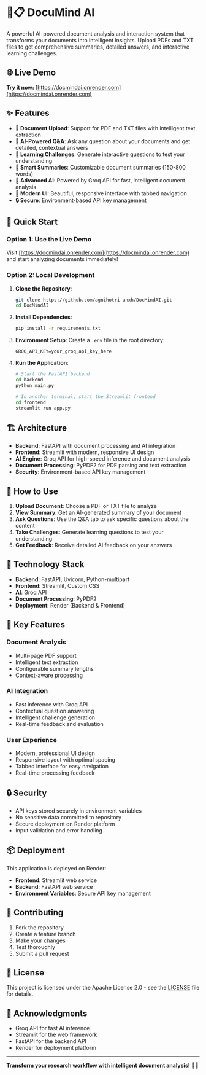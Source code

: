 # 🧠📋 DocuMind AI

A powerful AI-powered document analysis and interaction system that transforms your documents into intelligent insights. Upload PDFs and TXT files to get comprehensive summaries, detailed answers, and interactive learning challenges.

## 🌐 Live Demo

**Try it now:** [https://docmindai.onrender.com](https://docmindai.onrender.com)

## ✨ Features

- **📄 Document Upload**: Support for PDF and TXT files with intelligent text extraction
- **🤔 AI-Powered Q&A**: Ask any question about your documents and get detailed, contextual answers
- **🎯 Learning Challenges**: Generate interactive questions to test your understanding
- **📝 Smart Summaries**: Customizable document summaries (150-800 words)
- **🧠 Advanced AI**: Powered by Groq API for fast, intelligent document analysis
- **🎨 Modern UI**: Beautiful, responsive interface with tabbed navigation
- **🔒 Secure**: Environment-based API key management

## 🚀 Quick Start

### Option 1: Use the Live Demo
Visit [https://docmindai.onrender.com](https://docmindai.onrender.com) and start analyzing documents immediately!

### Option 2: Local Development

1. **Clone the Repository**:
   ```bash
   git clone https://github.com/agnihotri-anxh/DocMindAI.git
   cd DocMindAI
   ```

2. **Install Dependencies**:
   ```bash
   pip install -r requirements.txt
   ```

3. **Environment Setup**:
   Create a `.env` file in the root directory:
   ```
   GROQ_API_KEY=your_groq_api_key_here
   ```

4. **Run the Application**:
   ```bash
   # Start the FastAPI backend
   cd backend
   python main.py
   
   # In another terminal, start the Streamlit frontend
   cd frontend
   streamlit run app.py
   ```

## 🏗️ Architecture

- **Backend**: FastAPI with document processing and AI integration
- **Frontend**: Streamlit with modern, responsive UI design
- **AI Engine**: Groq API for high-speed inference and document analysis
- **Document Processing**: PyPDF2 for PDF parsing and text extraction
- **Security**: Environment-based API key management

## 🎯 How to Use

1. **Upload Document**: Choose a PDF or TXT file to analyze
2. **View Summary**: Get an AI-generated summary of your document
3. **Ask Questions**: Use the Q&A tab to ask specific questions about the content
4. **Take Challenges**: Generate learning questions to test your understanding
5. **Get Feedback**: Receive detailed AI feedback on your answers

## 🔧 Technology Stack

- **Backend**: FastAPI, Uvicorn, Python-multipart
- **Frontend**: Streamlit, Custom CSS
- **AI**: Groq API
- **Document Processing**: PyPDF2
- **Deployment**: Render (Backend & Frontend)

## 🌟 Key Features

### Document Analysis
- Multi-page PDF support
- Intelligent text extraction
- Configurable summary lengths
- Context-aware processing

### AI Integration
- Fast inference with Groq API
- Contextual question answering
- Intelligent challenge generation
- Real-time feedback and evaluation

### User Experience
- Modern, professional UI design
- Responsive layout with optimal spacing
- Tabbed interface for easy navigation
- Real-time processing feedback

## 🔒 Security

- API keys stored securely in environment variables
- No sensitive data committed to repository
- Secure deployment on Render platform
- Input validation and error handling

## 📦 Deployment

This application is deployed on Render:
- **Frontend**: Streamlit web service
- **Backend**: FastAPI web service
- **Environment Variables**: Secure API key management

## 🤝 Contributing

1. Fork the repository
2. Create a feature branch
3. Make your changes
4. Test thoroughly
5. Submit a pull request

## 📄 License

This project is licensed under the Apache License 2.0 - see the [LICENSE](LICENSE) file for details.

## 🙏 Acknowledgments

- Groq API for fast AI inference
- Streamlit for the web framework
- FastAPI for the backend API
- Render for deployment platform

---

**Transform your research workflow with intelligent document analysis!** 🧠✨ 
